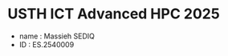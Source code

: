 USTH ICT Advanced HPC 2025
=================================

* name : Massieh SEDIQ
* ID : ES.2540009
